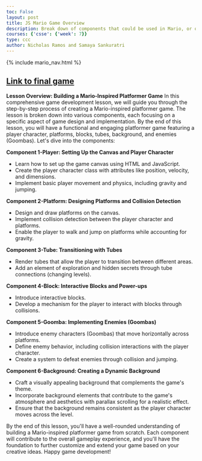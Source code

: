 ```yaml
---
toc: False
layout: post
title: JS Mario Game Overview
description: Break down of components that could be used in Mario, or other game
courses: {'csse': {'week': 7}}
type: ccc
author: Nicholas Ramos and Samaya Sankuratri
---
```


{% include mario_nav.html %}

## [Link to final game](https://samayass.github.io/mario1/levels/mario5)

**Lesson Overview: Building a Mario-Inspired Platformer Game**
In this comprehensive game development lesson, we will guide you through the step-by-step process of creating a Mario-inspired platformer game. The lesson is broken down into various components, each focusing on a specific aspect of game design and implementation. By the end of this lesson, you will have a functional and engaging platformer game featuring a player character, platforms, blocks, tubes, background, and enemies (Goombas). Let's dive into the components:

**Component 1-Player: Setting Up the Canvas and Player Character**
- Learn how to set up the game canvas using HTML and JavaScript.
- Create the player character class with attributes like position, velocity, and dimensions.
- Implement basic player movement and physics, including gravity and jumping.

**Component 2-Platform: Designing Platforms and Collision Detection**
- Design and draw platforms on the canvas.
- Implement collision detection between the player character and platforms.
- Enable the player to walk and jump on platforms while accounting for gravity.

**Component 3-Tube: Transitioning with Tubes**
- Render tubes that allow the player to transition between different areas.
- Add an element of exploration and hidden secrets through tube connections (changing levels).

**Component 4-Block: Interactive Blocks and Power-ups**
- Introduce interactive blocks.
- Develop a mechanism for the player to interact with blocks through collisions.

**Component 5-Goomba: Implementing Enemies (Goombas)**
- Introduce enemy characters (Goombas) that move horizontally across platforms.
- Define enemy behavior, including collision interactions with the player character.
- Create a system to defeat enemies through collision and jumping.

**Component 6-Background: Creating a Dynamic Background**
- Craft a visually appealing background that complements the game's theme.
- Incorporate background elements that contribute to the game's atmosphere and aesthetics with parallax scrolling for a realistic effect.
- Ensure that the background remains consistent as the player character moves across the level.



By the end of this lesson, you'll have a well-rounded understanding of building a Mario-inspired platformer game from scratch. Each component will contribute to the overall gameplay experience, and you'll have the foundation to further customize and extend your game based on your creative ideas. Happy game development!
